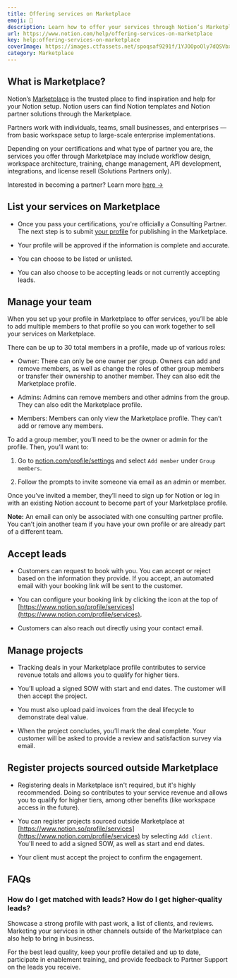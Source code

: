 ```yaml
---
title: Offering services on Marketplace
emoji: 🛒
description: Learn how to offer your services through Notion’s Marketplace 🛒
url: https://www.notion.com/help/offering-services-on-marketplace
key: help:offering-services-on-marketplace
coverImage: https://images.ctfassets.net/spoqsaf9291f/1YJOOpoOly7dQSVbxL8DN0/ed8bb67b12833d77b4a3fe9411a08fbc/Offering_Services_on_Marketplace.png
category: Marketplace
---
```


## What is Marketplace?

Notion’s [Marketplace](https://www.notion.com/marketplace) is the trusted place to find inspiration and help for your Notion setup. Notion users can find Notion templates and Notion partner solutions through the Marketplace.

Partners work with individuals, teams, small businesses, and enterprises — from basic workspace setup to large-scale enterprise implementations.

Depending on your certifications and what type of partner you are, the services you offer through Marketplace may include workflow design, workspace architecture, training, change management, API development, integrations, and license resell (Solutions Partners only).

Interested in becoming a partner? Learn more [here →](https://www.notion.com/help/become-a-notion-partner)

## List your services on Marketplace

* Once you pass your certifications, you're officially a Consulting Partner. The next step is to submit [your profile](https://www.notion.com/profile) for publishing in the Marketplace.

* Your profile will be approved if the information is complete and accurate.

* You can choose to be listed or unlisted.

* You can also choose to be accepting leads or not currently accepting leads.

## Manage your team

When you set up your profile in Marketplace to offer services, you’ll be able to add multiple members to that profile so you can work together to sell your services on Marketplace.

There can be up to 30 total members in a profile, made up of various roles:

* Owner: There can only be one owner per group. Owners can add and remove members, as well as change the roles of other group members or transfer their ownership to another member. They can also edit the Marketplace profile.

* Admins: Admins can remove members and other admins from the group. They can also edit the Marketplace profile.

* Members: Members can only view the Marketplace profile. They can’t add or remove any members.

To add a group member, you’ll need to be the owner or admin for the profile. Then, you’ll want to:

1. Go to [notion.com/profile/settings](https://www.notion.com/profile/settings) and select `Add member` under `Group members`.

2. Follow the prompts to invite someone via email as an admin or member.

Once you’ve invited a member, they’ll need to sign up for Notion or log in with an existing Notion account to become part of your Marketplace profile.

**Note:** An email can only be associated with one consulting partner profile. You can’t join another team if you have your own profile or are already part of a different team.

## Accept leads

* Customers can request to book with you. You can accept or reject based on the information they provide. If you accept, an automated email with your booking link will be sent to the customer.

* You can configure your booking link by clicking the icon at the top of [https://www.notion.so/profile/services](https://www.notion.com/profile/services).

* Customers can also reach out directly using your contact email.

## Manage projects

* Tracking deals in your Marketplace profile contributes to service revenue totals and allows you to qualify for higher tiers.

* You’ll upload a signed SOW with start and end dates. The customer will then accept the project.

* You must also upload paid invoices from the deal lifecycle to demonstrate deal value.

* When the project concludes, you’ll mark the deal complete. Your customer will be asked to provide a review and satisfaction survey via email.

## Register projects sourced outside Marketplace

* Registering deals in Marketplace isn't required, but it's highly recommended. Doing so contributes to your service revenue and allows you to qualify for higher tiers, among other benefits (like workspace access in the future).

* You can register projects sourced outside Marketplace at [https://www.notion.so/profile/services](https://www.notion.com/profile/services) by selecting `Add client`. You'll need to add a signed SOW, as well as start and end dates.

* Your client must accept the project to confirm the engagement.


## FAQs

### How do I get matched with leads? How do I get higher-quality leads?

Showcase a strong profile with past work, a list of clients, and reviews. Marketing your services in other channels outside of the Marketplace can also help to bring in business.

For the best lead quality, keep your profile detailed and up to date, participate in enablement training, and provide feedback to Partner Support on the leads you receive.
